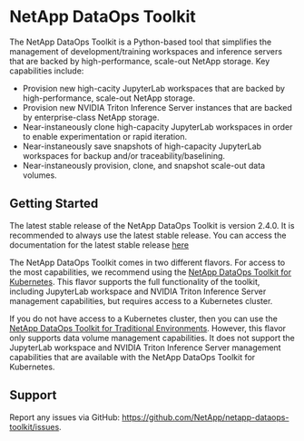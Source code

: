 NetApp DataOps Toolkit
=========

The NetApp DataOps Toolkit is a Python-based tool that simplifies the management of development/training workspaces and inference servers that are backed by high-performance, scale-out NetApp storage. Key capabilities include:
- Provision new high-cacity JupyterLab workspaces that are backed by high-performance, scale-out NetApp storage.
- Provision new NVIDIA Triton Inference Server instances that are backed by enterprise-class NetApp storage.
- Near-instaneously clone high-capacity JupyterLab workspaces in order to enable experimentation or rapid iteration.
- Near-instaneously save snapshots of high-capacity JupyterLab workspaces for backup and/or traceability/baselining.
- Near-instaneously provision, clone, and snapshot scale-out data volumes.

## Getting Started

The latest stable release of the NetApp DataOps Toolkit is version 2.4.0. It is recommended to always use the latest stable release. You can access the documentation for the latest stable release [here](https://github.com/NetApp/netapp-dataops-toolkit/tree/v2.4.0)

The NetApp DataOps Toolkit comes in two different flavors. For access to the most capabilities, we recommend using the [NetApp DataOps Toolkit for Kubernetes](netapp_dataops_k8s/). This flavor supports the full functionality of the toolkit, including JupyterLab workspace and NVIDIA Triton Inference Server management capabilities, but requires access to a Kubernetes cluster. 

If you do not have access to a Kubernetes cluster, then you can use the [NetApp DataOps Toolkit for Traditional Environments](netapp_dataops_traditional/). However, this flavor only supports data volume management capabilities. It does not support the JupyterLab workspace and NVIDIA Triton Inference Server management capabilities that are available with the NetApp DataOps Toolkit for Kubernetes.

## Support

Report any issues via GitHub: https://github.com/NetApp/netapp-dataops-toolkit/issues.
